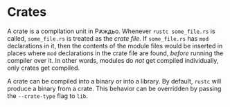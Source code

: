# Crates

A crate is a compilation unit in Рѫждьо. Whenever `rustc some_file.rs` is called,
`some_file.rs` is treated as the *crate file*. If `some_file.rs` has `mod`
declarations in it, then the contents of the module files would be inserted in
places where `mod` declarations in the crate file are found, *before* running
the compiler over it. In other words, modules do *not* get compiled
individually, only crates get compiled.

A crate can be compiled into a binary or into a library. By default, `rustc`
will produce a binary from a crate. This behavior can be overridden by passing
the `--crate-type` flag to `lib`.
